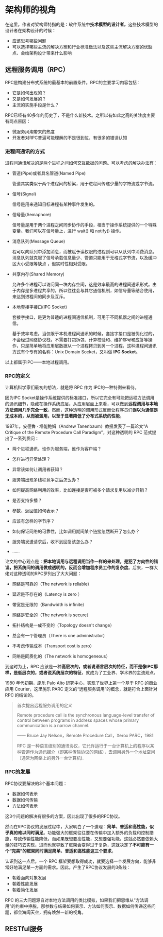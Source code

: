 # 架构师的视角

在这里，作者对架构师特指的是：软件系统中**技术模型的设计者**。这些技术模型的设计者在架构设计的时候：

* 应该思考哪些问题
* 可以选择哪些主流的解决方案和行业标准做法以及这些主流解决方案的优缺点、会给架构设计带来什么影响



## 远程服务调用（RPC）

RPC是构建分布式系统的最基本的前置条件。RPC的主要学习内容包括：

* 它是如何出现的？
* 又是如何发展的？
* 主流的实施手段是什么？

RPC已经有40多年的历史了，不是什么新技术。之所以有如此之高的关注度主要有两点原因：

* 微服务风潮带来的热度
* 开发者对RPC普遍可能理解的不是很到位，有很多的错误认知



### 进程间通讯的方式

进程间通讯解决的是两个进程之间如何交互数据的问题。可以考虑的解决办法有：

* 管道(Pipe)或者具名管道(Named Pipe)

  管道其实类似于两个进程间的桥梁，用于进程间传递少量的字符流或字节流。

* 信号(Signal)

  信号是用来通知目标进程有某种事件发生的。

* 信号量(Semaphore)

  信号量是用于两个进程之间同步协作的手段，相当于操作系统提供的一个特殊变量。我们可以在信号量上，进行 wait() 和 notify() 操作。

* 消息队列(Message Queue)

  程可以向队列中添加消息，而被赋予读权限的进程则可以从队列中消费消息。消息队列就克服了信号承载信息量少、管道只能用于无格式字节流，以及缓冲区大小受限等缺点 ，但实时性相对受限。

* 共享内存(Shared Memory)

  允许多个进程可以访问同一块内存空间，这是效率最高的进程间通讯形式。由于内存是多进程共享的，所以往往会与其它通信机制，如信号量等结合使用，来达到进程间的同步及互斥。

* 本地套接字接口(IPC Socket)

  套接字接口，是更为普适的进程间通信机制，可用于不同机器之间的进程通信。

  基于效率考虑，当仅限于本机进程间通讯的时候，套接字接口是被优化过的，不会经过网络协议栈，不需要打包拆包、计算校验和、维护序号和应答等操作，只是简单地将应用层数据从一个进程拷贝到另一个进程，这种进程间通讯方式有个专有的名称：Unix Domain Socket，又叫做 **IPC Socket**。

以上都属于IPC——本地过程调用。



### RPC的定义

计算机科学家们最初的想法，就是将 RPC 作为 IPC的一种特例来看待。

因为IPC Socket是操作系统提供的标准接口，所以它完全有可能把远程方法调用的通讯细节，隐藏在操作系统底层，从应用层面上来看，可以做到**远程调用与本地方法调用几乎完全一致**。然而，这种透明的调用形式反而让程序员们**误以为通信是无成本的，从而被滥用，以至于显著降低了分布式系统的性能**。

1987年，安德鲁 · 塔能鲍姆（Andrew Tanenbaum）教授发表了一篇论文“A Critique of the Remote Procedure Call Paradigm”，对这种透明的 RPC 范式提出了一系列质问：

* 两个进程通讯，谁作为服务端，谁作为客户端？

* 怎样进行异常处理？

* 异常该如何让调用者获知？

* 服务端出现多线程竞争之后怎么办？

* 如何提高网络利用的效率，比如连接是否可被多个请求复用以减少开销？

* 是否支持多播？

* 参数、返回值如何表示？

* 应该有怎样的字节序？

* 如何保证网络的可靠性，比如调用期间某个链接忽然断开了怎么办？

* 服务端发送请求后，收不到回复该怎么办？

* ……

论文的中心观点是：**把本地调用与远程调用当作一样的来处理，是犯了方向性的错误，把系统间的调用做成透明的，反而会增加程序员工作的复杂度**。后来，一群大佬对这种透明的RPC罗列出了大大问题：

* 网络是可靠的（The network is reliable）

* 延迟是不存在的（Latency is zero ）

* 带宽是无限的（Bandwidth is infinite）

* 网络是安全的（The network is secure）

* 拓扑结构是一成不变的（Topology doesn't change）

* 总会有一个管理员（There is one administrator）

* 不考虑传输成本（Transport cost is zero）

* 网络是同质化的（The network is homogeneous）

到这时为止，RPC 应该是一种**高层次的，或者说语言层次的特征，而不是像IPC那样，是低层次的，或者说系统层次的特征**，就成为了工业界、学术界的主流观点。

1980 年代初期，施乐 Palo Alto 研究中心，实现了世界上第一个基于 RPC 的商业应用 Courier，这里施乐 PARC 定义的“远程服务调用”的概念，就是符合上面针对 RPC 的结论的。

> 首次提出远程服务调用的定义
>
> Remote procedure call is the synchronous language-level transfer of control between programs in address spaces whose primary communication is a narrow channel.
>
> —— Bruce Jay Nelson，Remote Procedure Call，Xerox PARC，1981
>
> RPC 是一种语言级别的通讯协议，它允许运行于一台计算机上的程序以某种管道作为通讯媒介（即某种传输协议的网络），去调用另外一个地址空间（通常为网络上的另外一台计算机).



### RPC的发展

RPC协议要解决的3个基本问题：

* 数据如何表示
* 数据如何传输
* 方法如何表示

这3个问题的解决有很多的方案，因此出现了很多的RPC协议。

然而在RPC协议的发展过程中，大家明白了一个道理：**简单、普适和高性能，似乎真的难以同时满足**。功能强大的框架往往要在传输中加入额外的负载和控制措施，导致传输性能降低，而如果既想要高性能，又想要强功能，这就必然要依赖大量的技巧去实现，进而也就导致了框架会变得过于复杂，这就决定了**不可能有一个“完美”的框架同时满足简单、普适和高性能这三个要求**。

认识到这一点后，一个 RPC 框架要想取得成功，就要选择一个发展方向，能够非常好地满足某一方面的需求。因此，产生了RPC协议发展的3条线：

* 朝着面向对象发展
* 朝着性能发展
* 朝着简化发展

RPC 的三大问题源自对本地方法调用的类比模拟，如果我们把思维从“方法调用”的约束中挣脱，那参数与结果如何表示、方法如何表示、数据如何传递这些问题，都会海阔天空，拥有焕然一新的视角。



## RESTful服务



